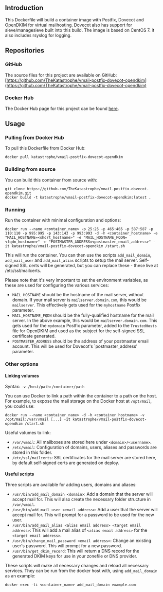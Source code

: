 ## Introduction
This Dockerfile will build a container image with Postfix, Dovecot and OpenDKIM for virtual mailhosting. Dovecot also has support for sieve/managesieve built into this build. The image is based on CentOS 7. It also includes rsyslog for logging.

## Repositories

### GitHub
The source files for this project are available on GitHub: [https://github.com/TheKatastrophe/vmail-postfix-dovecot-opendkim](https://github.com/TheKatastrophe/vmail-postfix-dovecot-opendkim)

### Docker Hub
The Docker Hub page for this project can be found [here](https://hub.docker.com/r/katastrophe/vmail-postfix-dovecot-opendkim/).

## Usage

### Pulling from Docker Hub
To pull this Dockerfile from Docker Hub:

	docker pull katastrophe/vmail-postfix-dovecot-opendkim

### Building from source
You can build this container from source with:

	git clone https://github.com/TheKatastrophe/vmail-postfix-dovecot-opendkim.git
	docker build -t katastrophe/vmail-postfix-dovecot-opendkim:latest .

### Running
Run the container with minimal configuration and options:

	docker run --name <container_name> -p 25:25 -p 465:465 -p 587:587 -p 110:110 -p 995:995 -p 143:143 -p 993:993 -d -h <container_hostname> -e "MAIL_HOSTNAME=<short_hostname>" -e "MAIL_HOSTNAME_FQDN=<fqdn_hostname>" -e "POSTMASTER_ADDRESS=<postmaster_email_address>" -it katastrophe/vmail-postfix-dovecot-opendkim /start.sh

This will run the container. You can then use the scripts `add_mail_domain`, `add_mail_user` and `add_mail_alias` scripts to setup the mail server. Self-signed SSL certs will be generated, but you can replace these - these live at /etc/ssl/mailcerts.

Please note that it's very important to set the environment variables, as these are used for configuring the various services:

- `MAIL_HOSTNAME` should be the hostname of the mail server, without domain. If your mail server is `mailserver.domain.com`, this would be `mailserver`. This effectively gets used for the `myhostname` Postfix parameter.
- `MAIL_HOSTNAME_FQDN` should be the fully-qualified hostname for the mail server. In the above example, this would be `mailserver.domain.com`. This gets used for the `mydomain` Postfix parameter, added to the `TrustedHosts` file for OpenDKIM and used as the subject for the self-signed SSL certificate generated.
- `POSTMASTER_ADDRESS` should be the address of your postmaster email account. This will be used for Dovecot's `postmaster_address' parameter.

### Other options

#### Linking volumes

Syntax: `-v /host/path:/container/path`

You can use Docker to link a path within the container to a path on the host. For example, to expose the mail storage on the Docker host at `/opt/mail`, you could use:

	docker run --name <container_name> -d -h <container_hostname> -v /opt/mail:/var/vmail [...] -it katastrophe/vmail-postfix-dovecot-opendkim /start.sh

Useful volumes to link:
- `/var/vmail`: All mailboxes are stored here under `<domain>/<username>`.
- `/etc/vmail`: Configuration of domains, users, aliases and passwords are stored in this folder.
- `/etc/ssl/mailcerts`: SSL certificates for the mail server are stored here, by default self-signed certs are generated on deploy.

#### Useful scripts

Three scripts are available for adding users, domains and aliases:

- `/usr/bin/add_mail_domain <domain>`: Add a domain that the server will accept mail for. This will also create the necessary folder structure in `/var/vmail`.
- `/usr/bin/add_mail_user <email address>`: Add a user that the server will accept mail for. This will prompt for a password to be used for the new user.
- `/usr/bin/add_mail_alias <alias email address> <target email address>`: This will add a mail alias of `<alias email address>` for the `<target email address>`.
- `/usr/bin/change_mail_password <email address>`: Change an existing user's password. This will prompt for a new password.
- `/usr/bin/get_dkim_record`: This will return a DNS record for the generated DKIM keys for use in your zonefile or DNS provider.

These scripts will make all necessary changes and reload all necessary services. They can be run from the docker host with, using `add_mail_domain` as an example:

	docker exec -ti <container_name> add_mail_domain example.com